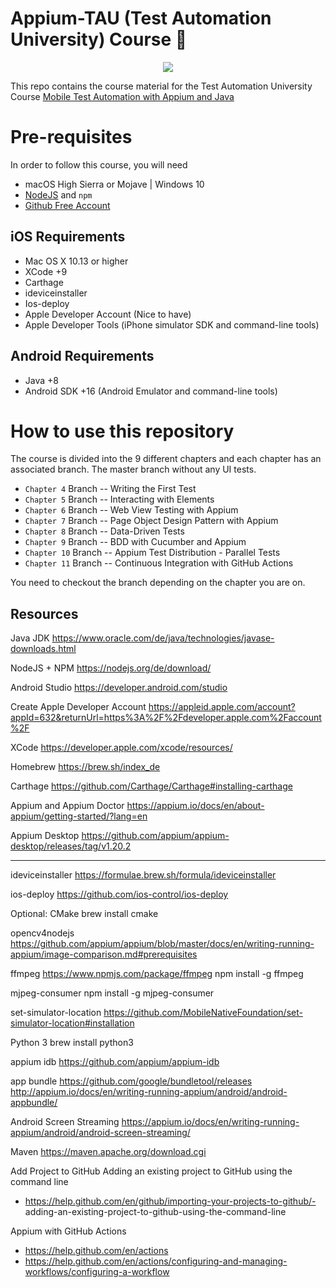 # Appium-TAU (Test Automation University) Course :rocket:

<p align="center">
<img src="https://github.com/moatazeldebsy/Appium-TAU/blob/main/appium.png">
</p>

This repo contains the course material for the Test Automation University Course [Mobile Test Automation with Appium and Java
](https://testautomationu.applitools.com/)
 
# Pre-requisites
In order to follow this course, you will need
* macOS High Sierra or Mojave | Windows 10 
* [NodeJS](https://nodejs.org/en/) and `npm`
* [Github Free Account](https://github.com/join?ref_cta=Sign+up&ref_loc=header+logged+out&ref_page=%2F&source=header-home)


## iOS Requirements
* Mac OS X 10.13 or higher
* XCode +9
* Carthage
* ideviceinstaller
* Ios-deploy
* Apple Developer Account (Nice to have)
* Apple Developer Tools (iPhone simulator SDK and command-line tools)

## Android Requirements
* Java +8
* Android SDK +16 (Android Emulator and command-line tools)
 
# How to use this repository 

The course is divided into the 9 different chapters and each chapter has an associated branch. The master branch without any UI tests. 

* `Chapter 4` Branch --  Writing the First Test
* `Chapter 5` Branch --  Interacting with Elements 
* `Chapter 6` Branch --  Web View Testing with Appium
* `Chapter 7` Branch -- Page Object Design Pattern with Appium
* `Chapter 8` Branch -- Data-Driven Tests
* `Chapter 9` Branch -- BDD with Cucumber and Appium
* `Chapter 10` Branch -- Appium Test Distribution - Parallel Tests
* `Chapter 11` Branch -- Continuous Integration with GitHub Actions

You need to checkout the branch depending on the chapter you are on.

## Resources
Java JDK
https://www.oracle.com/de/java/technologies/javase-downloads.html

NodeJS + NPM
https://nodejs.org/de/download/

Android Studio
https://developer.android.com/studio

Create Apple Developer Account
https://appleid.apple.com/account?appId=632&returnUrl=https%3A%2F%2Fdeveloper.apple.com%2Faccount%2F

XCode 
https://developer.apple.com/xcode/resources/

Homebrew
https://brew.sh/index_de

Carthage
https://github.com/Carthage/Carthage#installing-carthage

Appium and Appium Doctor
https://appium.io/docs/en/about-appium/getting-started/?lang=en

Appium Desktop
https://github.com/appium/appium-desktop/releases/tag/v1.20.2

----------------------------------------------------------------
ideviceinstaller
https://formulae.brew.sh/formula/ideviceinstaller

ios-deploy
https://github.com/ios-control/ios-deploy

Optional:
CMake 
brew install cmake

opencv4nodejs
https://github.com/appium/appium/blob/master/docs/en/writing-running-appium/image-comparison.md#prerequisites

ffmpeg
https://www.npmjs.com/package/ffmpeg
npm install -g ffmpeg

mjpeg-consumer
npm install -g mjpeg-consumer


set-simulator-location
https://github.com/MobileNativeFoundation/set-simulator-location#installation

Python 3
brew install python3

appium idb
https://github.com/appium/appium-idb

app bundle
https://github.com/google/bundletool/releases
http://appium.io/docs/en/writing-running-appium/android/android-appbundle/

Android Screen Streaming
https://appium.io/docs/en/writing-running-appium/android/android-screen-streaming/

Maven
https://maven.apache.org/download.cgi

Add Project to GitHub
Adding an existing project to GitHub using the command line
- https://help.github.com/en/github/importing-your-projects-to-github/- adding-an-existing-project-to-github-using-the-command-line

Appium with GitHub Actions
- https://help.github.com/en/actions
- https://help.github.com/en/actions/configuring-and-managing-workflows/configuring-a-workflow
